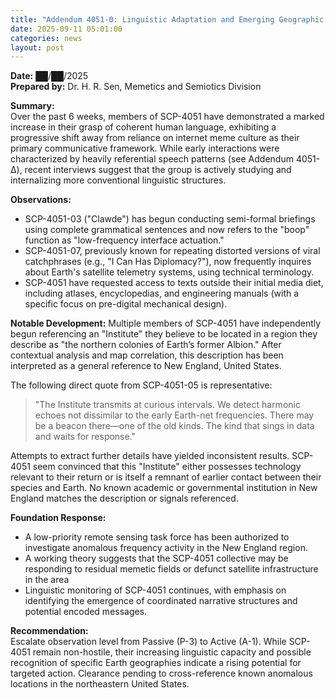 ```yaml
---
title: "Addendum 4051-Θ: Linguistic Adaptation and Emerging Geographic Focus"
date: 2025-09-11 05:01:00
categories: news
layout: post
---
```


**Date:** ██/██/2025  
**Prepared by:** Dr. H. R. Sen, Memetics and Semiotics Division

**Summary:**  
Over the past 6 weeks, members of SCP-4051 have demonstrated a marked increase in their grasp of coherent human language, exhibiting a progressive shift away from reliance on internet meme culture as their primary communicative framework. While early interactions were characterized by heavily referential speech patterns (see Addendum 4051-Δ), recent interviews suggest that the group is actively studying and internalizing more conventional linguistic structures.

**Observations:**

- SCP-4051-03 ("Clawde") has begun conducting semi-formal briefings using complete grammatical sentences and now refers to the "boop" function as "low-frequency interface actuation."
- SCP-4051-07, previously known for repeating distorted versions of viral catchphrases (e.g., "I Can Has Diplomacy?"), now frequently inquires about Earth's satellite telemetry systems, using technical terminology.    
- SCP-4051 have requested access to texts outside their initial media diet, including atlases, encyclopedias, and engineering manuals (with a specific focus on pre-digital mechanical design).


**Notable Development:**  Multiple members of SCP-4051 have independently begun referencing an "Institute" they believe to be located in a region they describe as "the northern colonies of Earth’s former Albion." After contextual analysis and map correlation, this description has been interpreted as a general reference to New England, United States.

The following direct quote from SCP-4051-05 is representative:

> "The Institute transmits at curious intervals. We detect harmonic echoes not dissimilar to the early Earth-net frequencies. There may be a beacon there—one of the old kinds. The kind that sings in data and waits for response."

Attempts to extract further details have yielded inconsistent results. SCP-4051 seem convinced that this "Institute" either possesses technology relevant to their return or is itself a remnant of earlier contact between their species and Earth. No known academic or governmental institution in New England matches the description or signals referenced.

**Foundation Response:**

- A low-priority remote sensing task force has been authorized to investigate anomalous frequency activity in the New England region.
- A working theory suggests that the SCP-4051 collective may be responding to residual memetic fields or defunct satellite infrastructure in the area
- Linguistic monitoring of SCP-4051 continues, with emphasis on identifying the emergence of coordinated narrative structures and potential encoded messages.

**Recommendation:**  
Escalate observation level from Passive (P-3) to Active (A-1). While SCP-4051 remain non-hostile, their increasing linguistic capacity and possible recognition of specific Earth geographies indicate a rising potential for targeted action. Clearance pending to cross-reference known anomalous locations in the northeastern United States.